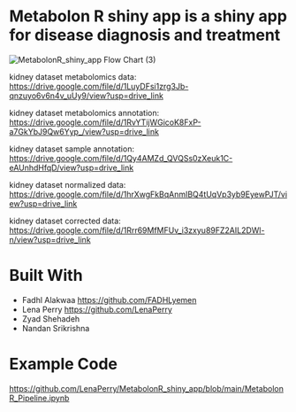# Metabolon R shiny app is a shiny app for disease diagnosis and treatment
![MetabolonR_shiny_app Flow Chart (3)](https://github.com/LenaPerry/MetabolonR_shiny_app/assets/113261545/94e280d3-eb48-418c-a4d6-f65171abe6c5)

kidney dataset metabolomics data:
https://drive.google.com/file/d/1LuyDFsi1zrg3Jb-qnzuyo6v6n4v_uUy9/view?usp=drive_link 

kidney dataset metabolomics annotation:
https://drive.google.com/file/d/1RvYTijWGicoK8FxP-a7GkYbJ9Qw6Yyp_/view?usp=drive_link

kidney dataset sample annotation:
https://drive.google.com/file/d/1Qy4AMZd_QVQSs0zXeuk1C-eAUnhdHfqD/view?usp=drive_link

kidney dataset normalized data:
https://drive.google.com/file/d/1hrXwgFkBqAnmIBQ4tUqVp3yb9EyewPJT/view?usp=drive_link

kidney dataset corrected data:
https://drive.google.com/file/d/1Rrr69MfMFUv_i3zxyu89FZ2AIL2DWl-n/view?usp=drive_link



# Built With
* Fadhl Alakwaa https://github.com/FADHLyemen 
* Lena Perry https://github.com/LenaPerry
* Zyad Shehadeh
* Nandan Srikrishna

# Example Code
https://github.com/LenaPerry/MetabolonR_shiny_app/blob/main/MetabolonR_Pipeline.ipynb 
